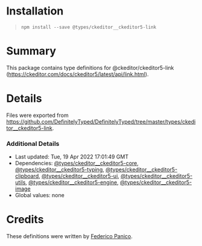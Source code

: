 # Installation
> `npm install --save @types/ckeditor__ckeditor5-link`

# Summary
This package contains type definitions for @ckeditor/ckeditor5-link (https://ckeditor.com/docs/ckeditor5/latest/api/link.html).

# Details
Files were exported from https://github.com/DefinitelyTyped/DefinitelyTyped/tree/master/types/ckeditor__ckeditor5-link.

### Additional Details
 * Last updated: Tue, 19 Apr 2022 17:01:49 GMT
 * Dependencies: [@types/ckeditor__ckeditor5-core](https://npmjs.com/package/@types/ckeditor__ckeditor5-core), [@types/ckeditor__ckeditor5-typing](https://npmjs.com/package/@types/ckeditor__ckeditor5-typing), [@types/ckeditor__ckeditor5-clipboard](https://npmjs.com/package/@types/ckeditor__ckeditor5-clipboard), [@types/ckeditor__ckeditor5-ui](https://npmjs.com/package/@types/ckeditor__ckeditor5-ui), [@types/ckeditor__ckeditor5-utils](https://npmjs.com/package/@types/ckeditor__ckeditor5-utils), [@types/ckeditor__ckeditor5-engine](https://npmjs.com/package/@types/ckeditor__ckeditor5-engine), [@types/ckeditor__ckeditor5-image](https://npmjs.com/package/@types/ckeditor__ckeditor5-image)
 * Global values: none

# Credits
These definitions were written by [Federico Panico](https://github.com/fedemp).
